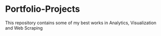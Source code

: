 # Portfolio-Projects

This repository contains some of my best works in Analytics, Visualization and Web Scraping
